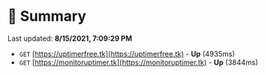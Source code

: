 # 📖 Summary
Last updated: **8/15/2021, 7:09:29 PM**

- `GET` [https://uptimerfree.tk](https://uptimerfree.tk) - **Up** (4935ms)
- `GET` [https://monitoruptimer.tk](https://monitoruptimer.tk) - **Up** (3844ms)
